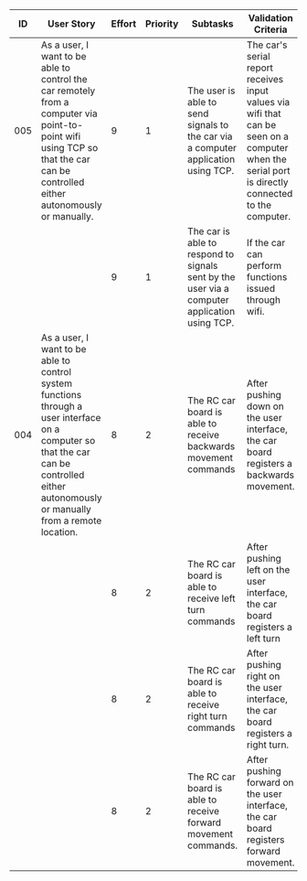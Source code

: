 | ID | User Story | Effort | Priority | Subtasks | Validation Criteria | Owner |
|----|------------|--------|----------|----------|---------------------|-------|
| 005 | As a user, I want to be able to control the car remotely from a computer via point-to-point wifi using TCP so that the car can be controlled either autonomously or manually. | 9 | 1 | The user is able to send signals to the car via a computer application using TCP. | The car's serial report receives input values via wifi that can be seen on a computer when the serial port is directly connected to the computer. | Devin |
| | |9 | 1 | The car is able to  respond to signals sent by the user via a computer application using TCP. | If the car can perform functions issued through wifi. | Cameron |
| 004 |As a user, I want to be able to control system functions through a user interface on a computer so that the car can be controlled either autonomously or manually from a remote location. | 8 | 2 | The RC car board is able to receive backwards movement commands | After pushing down on the user interface, the car board registers a backwards movement. | Devin |
|||8|2|The RC car board is able to receive left turn commands | After pushing left on the user interface, the car board registers a left turn | Devin |
|||8|2| The RC car board is able to receive right turn commands  | After pushing right on the user interface, the car board registers a right turn. | Devin |
|||8|2| The RC car board is able to receive forward movement commands. | After pushing forward on the user interface, the car board registers forward movement. | Devin |
